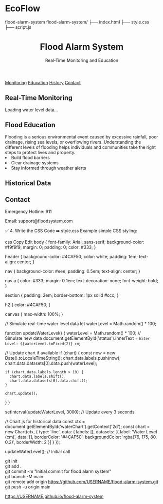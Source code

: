 # EcoFlow
 flood-alarm-system
flood-alarm-system/
├── index.html
├── style.css
├── script.js
<!DOCTYPE html>
<html lang="en">
<head>
  <meta charset="UTF-8" />
  <meta name="viewport" content="width=device-width, initial-scale=1.0" />
  <title>Flood Alarm System</title>
  <link rel="stylesheet" href="style.css" />
</head>
<body>
  <header>
    <h1>Flood Alarm System</h1>
    <p>Real-Time Monitoring and Education</p>
  </header>

  <nav>
    <a href="#monitoring">Monitoring</a>
    <a href="#education">Education</a>
    <a href="#history">History</a>
    <a href="#contact">Contact</a>
  </nav>

  <!-- Real-Time Monitoring Section -->
  <section id="monitoring">
    <h2>Real-Time Monitoring</h2>
    <p id="status">Loading water level data...</p>
  </section>

  <!-- Educational Content -->
  <section id="education">
    <h2>Flood Education</h2>
    Flooding is a serious environmental event caused by excessive rainfall, poor drainage, rising sea levels, or overflowing rivers. Understanding the different levels of flooding helps individuals and communities take the right steps to protect lives and property.
      <li>Build flood barriers</li>
      <li>Clear drainage systems</li>
      <li>Stay informed through weather alerts</li>
    </ul>
  </section>

  <!-- Historical Data Section -->
  <section id="history">
    <h2>Historical Data</h2>
    <canvas id="waterChart"></canvas>
  </section>

  <!-- Contact Section -->
  <section id="contact">
    <h2>Contact</h2>
    <p>Emergency Hotline: 911</p>
    <p>Email: support@floodsystem.com</p>
  </section>

  <script src="script.js"></script>
</body>
</html>
✅ 4. Write the CSS Code
➡️ style.css
Example simple CSS styling:

css
Copy
Edit
body {
  font-family: Arial, sans-serif;
  background-color: #f9f9f9;
  margin: 0;
  padding: 0;
  color: #333;
}

header {
  background-color: #4CAF50;
  color: white;
  padding: 1em;
  text-align: center;
}

nav {
  background-color: #eee;
  padding: 0.5em;
  text-align: center;
}

nav a {
  color: #333;
  margin: 0 1em;
  text-decoration: none;
  font-weight: bold;
}

section {
  padding: 2em;
  border-bottom: 1px solid #ccc;
}

h2 {
  color: #4CAF50;
}

canvas {
  max-width: 100%;
}

// Simulate real-time water level data
let waterLevel = Math.random() * 100;

function updateWaterLevel() {
  waterLevel = Math.random() * 100; // Simulate new data
  document.getElementById('status').innerText = `Water Level: ${waterLevel.toFixed(2)} cm`;

  // Update chart if available
  if (chart) {
    const now = new Date().toLocaleTimeString();
    chart.data.labels.push(now);
    chart.data.datasets[0].data.push(waterLevel);

    if (chart.data.labels.length > 10) {
      chart.data.labels.shift();
      chart.data.datasets[0].data.shift();
    }

    chart.update();
  }
}

setInterval(updateWaterLevel, 3000); // Update every 3 seconds

// Chart.js for historical data
const ctx = document.getElementById('waterChart').getContext('2d');
const chart = new Chart(ctx, {
  type: 'line',
  data: {
    labels: [],
    datasets: [{
      label: 'Water Level (cm)',
      data: [],
      borderColor: '#4CAF50',
      backgroundColor: 'rgba(76, 175, 80, 0.2)',
      borderWidth: 2
    }]
  }
});

updateWaterLevel(); // Initial call

git init  
git add .  
git commit -m "Initial commit for flood alarm system"  
git branch -M main  
git remote add origin https://github.com/USERNAME/flood-alarm-system.git  
git push -u origin main  

https://USERNAME.github.io/flood-alarm-system
